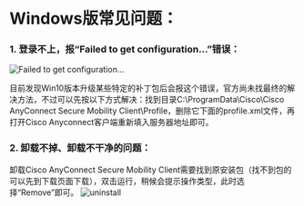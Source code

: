# Windows版常见问题：

### 1. 登录不上，报“Failed to get configuration...”错误：
![Failed to get configuration...](http://bqvpn.com/img/faq/win/failed_to_get_config.png)  

目前发现Win10版本升级某些特定的补丁包后会报这个错误，官方尚未找最终的解决方法，不过可以先按以下方式解决：找到目录C:\ProgramData\Cisco\Cisco AnyConnect Secure Mobility Client\Profile，删除它下面的profile.xml文件，再打开Cisco Anyconnect客户端重新填入服务器地址即可。

### 2. 卸载不掉、卸载不干净的问题：
卸载Cisco AnyConnect Secure Mobility Client需要找到原安装包（找不到包的可以先到下载页面下载），双击运行，稍候会提示操作类型，此时选择“Remove”即可。
![uninstall](http://bqvpn.com/img/faq/win/uninstall.png)
